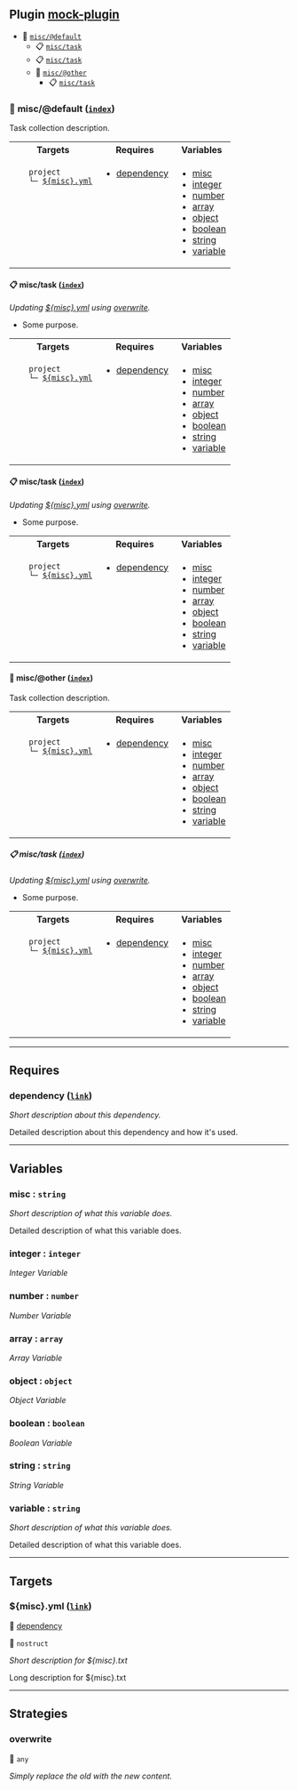 ## Plugin [mock-plugin](https://www.npmjs.com/package/mock-plugin)

- <a name="mock-plugin-task-idx-ref-miscdefault">:open_file_folder:</a> <a href="#mock-plugin-task-ref-miscdefault">`misc/@default`</a>
  - <a name="mock-plugin-task-idx-ref-misctask">:clipboard:</a> <a href="#mock-plugin-task-ref-misctask">`misc/task`</a>
  - <a name="mock-plugin-task-idx-ref-misctask">:clipboard:</a> <a href="#mock-plugin-task-ref-misctask">`misc/task`</a>
  - <a name="mock-plugin-task-idx-ref-miscother">:open_file_folder:</a> <a href="#mock-plugin-task-ref-miscother">`misc/@other`</a>
    - <a name="mock-plugin-task-idx-ref-misctask">:clipboard:</a> <a href="#mock-plugin-task-ref-misctask">`misc/task`</a>

### :open_file_folder: <a name="mock-plugin-task-ref-miscdefault">misc/@default</a> (<a href="#mock-plugin-task-idx-ref-miscdefault">`index`</a>)

Task collection description.

<table>
  <tbody>
    <tr>
      <th>Targets</th>
      <th>Requires</th>
      <th>Variables</th>
    </tr>
    <tr>
      <td align="left" valign="top">
        <ul>
<code>project</code><br/>
<code>└─&nbsp;<a href="#mock-plugin-target-ref-miscyml">${misc}.yml</a></code><br/>
        </ul>
      </td>
      <td align="left" valign="top">
        <ul>
          <li><a href="#mock-plugin-req-ref-dependency">dependency</a></li>
        </ul>
      </td>
      <td align="left" valign="top">
        <ul>
          <li><a href="#mock-plugin-var-ref-misc">misc</a></li>
          <li><a href="#mock-plugin-var-ref-integer">integer</a></li>
          <li><a href="#mock-plugin-var-ref-number">number</a></li>
          <li><a href="#mock-plugin-var-ref-array">array</a></li>
          <li><a href="#mock-plugin-var-ref-object">object</a></li>
          <li><a href="#mock-plugin-var-ref-boolean">boolean</a></li>
          <li><a href="#mock-plugin-var-ref-string">string</a></li>
          <li><a href="#mock-plugin-var-ref-variable">variable</a></li>
        </ul>
      </td>
    </tr>
  </tbody>
</table>

#### :clipboard: <a name="mock-plugin-task-ref-misctask">misc/task</a> (<a href="#mock-plugin-task-idx-ref-misctask">`index`</a>)

_Updating <a href="#mock-plugin-target-ref-miscyml">${misc}.yml</a> using <a href="#mock-plugin-strat-ref-overwrite">overwrite</a>._

- Some purpose.

<table>
  <tbody>
    <tr>
      <th>Targets</th>
      <th>Requires</th>
      <th>Variables</th>
    </tr>
    <tr>
      <td align="left" valign="top">
        <ul>
<code>project</code><br/>
<code>└─&nbsp;<a href="#mock-plugin-target-ref-miscyml">${misc}.yml</a></code><br/>
        </ul>
      </td>
      <td align="left" valign="top">
        <ul>
          <li><a href="#mock-plugin-req-ref-dependency">dependency</a></li>
        </ul>
      </td>
      <td align="left" valign="top">
        <ul>
          <li><a href="#mock-plugin-var-ref-misc">misc</a></li>
          <li><a href="#mock-plugin-var-ref-integer">integer</a></li>
          <li><a href="#mock-plugin-var-ref-number">number</a></li>
          <li><a href="#mock-plugin-var-ref-array">array</a></li>
          <li><a href="#mock-plugin-var-ref-object">object</a></li>
          <li><a href="#mock-plugin-var-ref-boolean">boolean</a></li>
          <li><a href="#mock-plugin-var-ref-string">string</a></li>
          <li><a href="#mock-plugin-var-ref-variable">variable</a></li>
        </ul>
      </td>
    </tr>
  </tbody>
</table>

#### :clipboard: <a name="mock-plugin-task-ref-misctask">misc/task</a> (<a href="#mock-plugin-task-idx-ref-misctask">`index`</a>)

_Updating <a href="#mock-plugin-target-ref-miscyml">${misc}.yml</a> using <a href="#mock-plugin-strat-ref-overwrite">overwrite</a>._

- Some purpose.

<table>
  <tbody>
    <tr>
      <th>Targets</th>
      <th>Requires</th>
      <th>Variables</th>
    </tr>
    <tr>
      <td align="left" valign="top">
        <ul>
<code>project</code><br/>
<code>└─&nbsp;<a href="#mock-plugin-target-ref-miscyml">${misc}.yml</a></code><br/>
        </ul>
      </td>
      <td align="left" valign="top">
        <ul>
          <li><a href="#mock-plugin-req-ref-dependency">dependency</a></li>
        </ul>
      </td>
      <td align="left" valign="top">
        <ul>
          <li><a href="#mock-plugin-var-ref-misc">misc</a></li>
          <li><a href="#mock-plugin-var-ref-integer">integer</a></li>
          <li><a href="#mock-plugin-var-ref-number">number</a></li>
          <li><a href="#mock-plugin-var-ref-array">array</a></li>
          <li><a href="#mock-plugin-var-ref-object">object</a></li>
          <li><a href="#mock-plugin-var-ref-boolean">boolean</a></li>
          <li><a href="#mock-plugin-var-ref-string">string</a></li>
          <li><a href="#mock-plugin-var-ref-variable">variable</a></li>
        </ul>
      </td>
    </tr>
  </tbody>
</table>

#### :open_file_folder: <a name="mock-plugin-task-ref-miscother">misc/@other</a> (<a href="#mock-plugin-task-idx-ref-miscother">`index`</a>)

Task collection description.

<table>
  <tbody>
    <tr>
      <th>Targets</th>
      <th>Requires</th>
      <th>Variables</th>
    </tr>
    <tr>
      <td align="left" valign="top">
        <ul>
<code>project</code><br/>
<code>└─&nbsp;<a href="#mock-plugin-target-ref-miscyml">${misc}.yml</a></code><br/>
        </ul>
      </td>
      <td align="left" valign="top">
        <ul>
          <li><a href="#mock-plugin-req-ref-dependency">dependency</a></li>
        </ul>
      </td>
      <td align="left" valign="top">
        <ul>
          <li><a href="#mock-plugin-var-ref-misc">misc</a></li>
          <li><a href="#mock-plugin-var-ref-integer">integer</a></li>
          <li><a href="#mock-plugin-var-ref-number">number</a></li>
          <li><a href="#mock-plugin-var-ref-array">array</a></li>
          <li><a href="#mock-plugin-var-ref-object">object</a></li>
          <li><a href="#mock-plugin-var-ref-boolean">boolean</a></li>
          <li><a href="#mock-plugin-var-ref-string">string</a></li>
          <li><a href="#mock-plugin-var-ref-variable">variable</a></li>
        </ul>
      </td>
    </tr>
  </tbody>
</table>

##### :clipboard: <a name="mock-plugin-task-ref-misctask">misc/task</a> (<a href="#mock-plugin-task-idx-ref-misctask">`index`</a>)

_Updating <a href="#mock-plugin-target-ref-miscyml">${misc}.yml</a> using <a href="#mock-plugin-strat-ref-overwrite">overwrite</a>._

- Some purpose.

<table>
  <tbody>
    <tr>
      <th>Targets</th>
      <th>Requires</th>
      <th>Variables</th>
    </tr>
    <tr>
      <td align="left" valign="top">
        <ul>
<code>project</code><br/>
<code>└─&nbsp;<a href="#mock-plugin-target-ref-miscyml">${misc}.yml</a></code><br/>
        </ul>
      </td>
      <td align="left" valign="top">
        <ul>
          <li><a href="#mock-plugin-req-ref-dependency">dependency</a></li>
        </ul>
      </td>
      <td align="left" valign="top">
        <ul>
          <li><a href="#mock-plugin-var-ref-misc">misc</a></li>
          <li><a href="#mock-plugin-var-ref-integer">integer</a></li>
          <li><a href="#mock-plugin-var-ref-number">number</a></li>
          <li><a href="#mock-plugin-var-ref-array">array</a></li>
          <li><a href="#mock-plugin-var-ref-object">object</a></li>
          <li><a href="#mock-plugin-var-ref-boolean">boolean</a></li>
          <li><a href="#mock-plugin-var-ref-string">string</a></li>
          <li><a href="#mock-plugin-var-ref-variable">variable</a></li>
        </ul>
      </td>
    </tr>
  </tbody>
</table>

------

## Requires

### <a name="mock-plugin-req-ref-dependency">dependency</a> ([`link`](https://www.some-tool-name.com)) 

*Short description about this dependency.*

Detailed description about this dependency and how it's used.

------

## Variables

### <a name="mock-plugin-var-ref-misc">misc</a>  : `string`

*Short description of what this variable does.*

Detailed description of what this variable does.

### <a name="mock-plugin-var-ref-integer">integer</a>  : `integer`

*Integer Variable*

### <a name="mock-plugin-var-ref-number">number</a>  : `number`

*Number Variable*

### <a name="mock-plugin-var-ref-array">array</a>  : `array`

*Array Variable*

### <a name="mock-plugin-var-ref-object">object</a>  : `object`

*Object Variable*

### <a name="mock-plugin-var-ref-boolean">boolean</a>  : `boolean`

*Boolean Variable*

### <a name="mock-plugin-var-ref-string">string</a>  : `string`

*String Variable*

### <a name="mock-plugin-var-ref-variable">variable</a>  : `string`

*Short description of what this variable does.*

Detailed description of what this variable does.

------

## Targets

### <a name="mock-plugin-target-ref-miscyml">${misc}.yml</a> ([`link`](https://some.url)) 

:small_red_triangle: <a href="#mock-plugin-req-ref-dependency">dependency</a>

:small_blue_diamond: `nostruct`

*Short description for ${misc}.txt*

Long description for ${misc}.txt

------

## Strategies

### <a name="mock-plugin-strat-ref-overwrite">overwrite</a>  

:small_blue_diamond: `any`

*Simply replace the old with the new content.*

